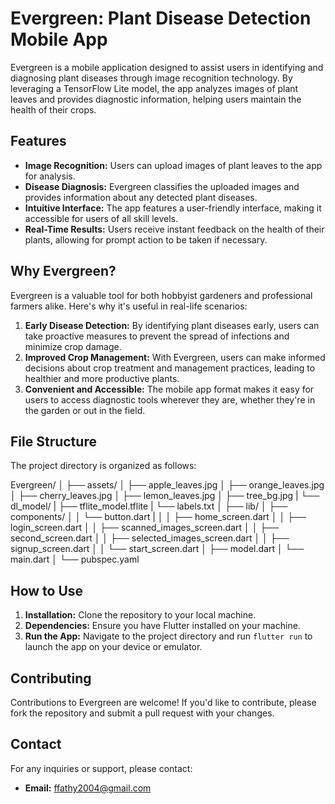 # Evergreen: Plant Disease Detection Mobile App

Evergreen is a mobile application designed to assist users in identifying and diagnosing plant diseases through image recognition technology. By leveraging a TensorFlow Lite model, the app analyzes images of plant leaves and provides diagnostic information, helping users maintain the health of their crops.

## Features

- **Image Recognition:** Users can upload images of plant leaves to the app for analysis.
- **Disease Diagnosis:** Evergreen classifies the uploaded images and provides information about any detected plant diseases.
- **Intuitive Interface:** The app features a user-friendly interface, making it accessible for users of all skill levels.
- **Real-Time Results:** Users receive instant feedback on the health of their plants, allowing for prompt action to be taken if necessary.

## Why Evergreen?

Evergreen is a valuable tool for both hobbyist gardeners and professional farmers alike. Here's why it's useful in real-life scenarios:

1. **Early Disease Detection:** By identifying plant diseases early, users can take proactive measures to prevent the spread of infections and minimize crop damage.
2. **Improved Crop Management:** With Evergreen, users can make informed decisions about crop treatment and management practices, leading to healthier and more productive plants.
3. **Convenient and Accessible:** The mobile app format makes it easy for users to access diagnostic tools wherever they are, whether they're in the garden or out in the field.

## File Structure

The project directory is organized as follows:

Evergreen/
│
├── assets/
│   ├── apple_leaves.jpg
│   ├── orange_leaves.jpg
│   ├── cherry_leaves.jpg
│   ├── lemon_leaves.jpg
│   ├── tree_bg.jpg
|   └── dl_model/
|       ├── tflite_model.tflite
|       └── labels.txt
│
├── lib/
│   ├── components/
│   │   └── button.dart
|
│   │   ├── home_screen.dart
│   │   ├── login_screen.dart
│   │   ├── scanned_images_screen.dart
│   │   ├── second_screen.dart
│   │   ├── selected_images_screen.dart
│   │   ├── signup_screen.dart
│   │   └── start_screen.dart
│   ├── model.dart
│   └── main.dart
│
└── pubspec.yaml


## How to Use

1. **Installation:** Clone the repository to your local machine.
2. **Dependencies:** Ensure you have Flutter installed on your machine.
3. **Run the App:** Navigate to the project directory and run `flutter run` to launch the app on your device or emulator.

## Contributing

Contributions to Evergreen are welcome! If you'd like to contribute, please fork the repository and submit a pull request with your changes.

## Contact

For any inquiries or support, please contact:
- **Email:** ffathy2004@gmail.com
